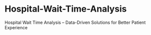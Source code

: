# Hospital-Wait-Time-Analysis
Hospital Wait Time Analysis – Data-Driven Solutions for Better Patient Experience

